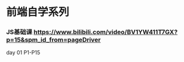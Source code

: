 # 前端自学系列
### JS基础课 https://www.bilibili.com/video/BV1YW411T7GX?p=15&spm_id_from=pageDriver
day 01  P1-P15
